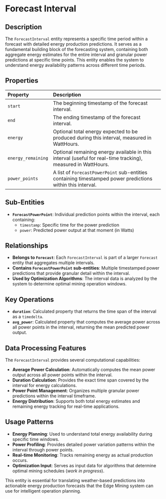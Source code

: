 # Forecast Interval

## Description

The `ForecastInterval` entity represents a specific time period within a forecast with detailed energy production predictions. It serves as a fundamental building block of the forecasting system, containing both aggregate energy estimates for the entire interval and granular power predictions at specific time points. This entity enables the system to understand energy availability patterns across different time periods.

## Properties

| Property           | Description                                                                                                  |
| :----------------- | :----------------------------------------------------------------------------------------------------------- |
| `start`            | The beginning timestamp of the forecast interval.                                                            |
| `end`              | The ending timestamp of the forecast interval.                                                               |
| `energy`           | Optional total energy expected to be produced during this interval, measured in WattHours.                   |
| `energy_remaining` | Optional remaining energy available in this interval (useful for real-time tracking), measured in WattHours. |
| `power_points`     | A list of `ForecastPowerPoint` sub-entities containing timestamped power predictions within this interval.   |

## Sub-Entities

- **`ForecastPowerPoint`**: Individual prediction points within the interval, each containing:
  - `timestamp`: Specific time for the power prediction
  - `power`: Predicted power output at that moment (in Watts)

## Relationships

- **Belongs to `Forecast`**: Each `ForecastInterval` is part of a larger `Forecast` entity that aggregates multiple intervals.
- **Contains `ForecastPowerPoint` sub-entities**: Multiple timestamped power predictions that provide granular detail within the interval.
- **Used by Optimization Algorithms**: The interval data is analyzed by the system to determine optimal mining operation windows.

## Key Operations

- **`duration`**: Calculated property that returns the time span of the interval as a `timedelta`.
- **`avg_power`**: Calculated property that computes the average power across all power points in the interval, returning the mean predicted power output.

## Data Processing Features

The `ForecastInterval` provides several computational capabilities:

- **Average Power Calculation**: Automatically computes the mean power output across all power points within the interval.
- **Duration Calculation**: Provides the exact time span covered by the interval for energy calculations.
- **Power Point Management**: Organizes multiple granular power predictions within the interval timeframe.
- **Energy Distribution**: Supports both total energy estimates and remaining energy tracking for real-time applications.

## Usage Patterns

- **Energy Planning**: Used to understand total energy availability during specific time windows.
- **Power Profiling**: Provides detailed power variation patterns within the interval through power points.
- **Real-time Monitoring**: Tracks remaining energy as actual production occurs.
- **Optimization Input**: Serves as input data for algorithms that determine optimal mining schedules (_work in progress_).

This entity is essential for translating weather-based predictions into actionable energy production forecasts that the Edge Mining system can use for intelligent operation planning.
